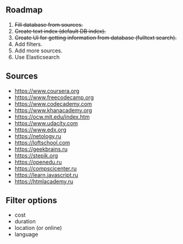 ## Roadmap

1. <s>Fill database from sources.</s>
2. <s>Create text index (default DB index).</s>
3. <s>Create UI for getting information from database (fulltext search).</s>
4. Add filters.
5. Add more sources.
6. Use Elasticsearch

## Sources
- https://www.coursera.org
- https://www.freecodecamp.org
- https://www.codecademy.com
- https://www.khanacademy.org
- https://ocw.mit.edu/index.htm
- https://www.udacity.com
- https://www.edx.org
- https://netology.ru
- https://loftschool.com
- https://geekbrains.ru
- https://stepik.org
- https://openedu.ru
- https://compscicenter.ru
- https://learn.javascript.ru
- https://htmlacademy.ru


## Filter options
- cost
- duration
- location (or online)
- language